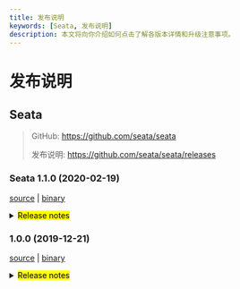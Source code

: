 ```yaml
---
title: 发布说明
keywords: [Seata, 发布说明]
description: 本文将向你介绍如何点击了解各版本详情和升级注意事项。
---
```



# 发布说明

## Seata

> GitHub: https://github.com/seata/seata 
> 
> 发布说明: https://github.com/seata/seata/releases

### Seata 1.1.0 (2020-02-19)

 [source](https://github.com/seata/seata/archive/v1.1.0.zip) | 
 [binary](https://github.com/seata/seata/releases/download/v1.1.0/seata-server-1.1.0.zip)
<details>
    <summary><mark>Release notes</mark></summary>

Seata 1.1.0 发布。

Seata 是一款开源的分布式事务解决方案，提供高性能和简单易用的分布式事务服务。

此版本更新如下：

### feature：
- [[#2200](https://github.com/seata/seata/pull/2200)] 支持 postgresql (业务侧和 TC server) 
- [[#1746](https://github.com/seata/seata/pull/1746)] 支持 httpClient 自动集成
- [[#2240](https://github.com/seata/seata/pull/2240)] 支持自定义 Saga 恢复策略超时时间
- [[#1693](https://github.com/seata/seata/pull/1693)] 支持 druid 类隔离加载，隔离中间件和业务侧的 druid 使用
- [[#2245](https://github.com/seata/seata/pull/2245)] 支持 zookeeper 鉴权
- [[#2239](https://github.com/seata/seata/pull/2239)] 支持 dubbo 2.7.4+
- [[#2203](https://github.com/seata/seata/pull/2203)] 支持 nacos 配置中心设置 group 属性
- [[#2086](https://github.com/seata/seata/pull/2086)] 支持 apollo 配置中心设置 namespace 属性
- [[#2106](https://github.com/seata/seata/pull/2106)] 支持 FastThreadLocalContextCore 存储事务上下文
- [[#1703](https://github.com/seata/seata/pull/1703)] 支持 sql parser SPI，提供 druid sql parser
- [[#2151](https://github.com/seata/seata/pull/2151)] 支持 Saga 模式跳过成功分支事务的 report


### bugfix：
- [[#2270](https://github.com/seata/seata/pull/2270)] 修复 worker size 不支持枚举配置和其他配置问题
- [[#2258](https://github.com/seata/seata/pull/2258)] 修复 channelHandler 重连时 not sharable 问题
- [[#2261](https://github.com/seata/seata/pull/2261)] 修复定时任务启动但 ApplicationContext 未刷新问题
- [[#2262](https://github.com/seata/seata/pull/2262)] 修复 nacos 初始化脚本设置 group 错误问题
- [[#2249](https://github.com/seata/seata/pull/2249)] 修复 Saga 模式注册分支失败状态机状态错误问题
- [[#2126](https://github.com/seata/seata/pull/2126)] 修复表名和列名转义符错误问题
- [[#2234](https://github.com/seata/seata/pull/2234)] 修复使用 fastjson 反序列化 bigint 错误问题
- [[#2237](https://github.com/seata/seata/pull/2237)] 修复 DefaultCoordinatorTest 在 wins 测试错误问题
- [[#2233](https://github.com/seata/seata/pull/2233)] 修复使用 fastjson 忽略 tableMeta 失效问题
- [[#2172](https://github.com/seata/seata/pull/2172)] 修复使用 SpringCloudConfig 配置中心无法读取配置问题
- [[#2217](https://github.com/seata/seata/pull/2217)] 修复 seata-spring-boot-starter 错误配置名称
- [[#2219](https://github.com/seata/seata/pull/2219)] 修复 seata-spring-boot-starter 读取disableGlobalTransaction 配置错误问题
- [[#2187](https://github.com/seata/seata/pull/2187)] 修复有相同数据依赖的不同事务分支路由到不同server时回滚顺序错误问题
- [[#2175](https://github.com/seata/seata/pull/2175)] 修复 server direct buffer OOM 问题
- [[#2210](https://github.com/seata/seata/pull/2210)] 修复二阶段 commit 和 rollback 重试超时 globalSession 无法删除问题
- [[#2179](https://github.com/seata/seata/pull/2179)] 修复 redis 注册中心 db 属性转型错误问题
- [[#2192](https://github.com/seata/seata/pull/2192)] 修复 eureka getHostName() 返回 ipAddress 问题
- [[#2198](https://github.com/seata/seata/pull/2198)] 修复 rollback 超时无法自动删除全局锁问题
- [[#2167](https://github.com/seata/seata/pull/2167)] 修复 Saga 异步执行返回相同 id 问题
- [[#2185](https://github.com/seata/seata/pull/2185)] 修复 server 启动时 kubernetes 的判断条件
- [[#2145](https://github.com/seata/seata/pull/2145)] 修复 Saga 模式重试成功上报状态错误问题
- [[#2113](https://github.com/seata/seata/pull/2113)] 修复分支 rollback 失败触发多个 TC 重试导致的并发异常


### optimize： 
- [[#2255](https://github.com/seata/seata/pull/2255)] 优化配置项的默认配置值
- [[#2230](https://github.com/seata/seata/pull/2230)] 统一配置项命名风格和保持 seata-all 和 spring boot starter相同默认值
- [[#1935](https://github.com/seata/seata/pull/1935)] 重构 client 和 server RPC
- [[#2215](https://github.com/seata/seata/pull/2215)] 优化 Saga 模式的超时处理 
- [[#2227](https://github.com/seata/seata/pull/2227)] 分离 TC In/Outbound 接口 
- [[#2033](https://github.com/seata/seata/pull/2033)] DefaultRemotingParser 逻辑优化
- [[#1688](https://github.com/seata/seata/pull/1688)] 减少客户端无用依赖
- [[#2134](https://github.com/seata/seata/pull/2134)] 按照事务模式区分 TC 逻辑重构
- [[#2224](https://github.com/seata/seata/pull/2224)] 优化 ContextCoreLoader 代码风格
- [[#2171](https://github.com/seata/seata/pull/2171)] 优化配置初始化同步脚本和添加使用说明
- [[#2208](https://github.com/seata/seata/pull/2208)] 使用 SPI LoadLevel name 代替 getDbType 接口方法
- [[#2182](https://github.com/seata/seata/pull/2182)] 优化 seata-spring-boot-starter 前缀判断逻辑
- [[#2211](https://github.com/seata/seata/pull/2211)] 优化 RootContext 代码风格
- [[#2140](https://github.com/seata/seata/pull/2140)] 优化 GzipUtil 代码风格
- [[#2209](https://github.com/seata/seata/pull/2209)] 重构 seata-discovery 模块，增加可读性
- [[#2055](https://github.com/seata/seata/pull/2055)] 使用 SPI 重构 tableMetaCache 和 undoLogManager
- [[#2184](https://github.com/seata/seata/pull/2184)] 重构 seata-config 模块，增加可读性
- [[#2095](https://github.com/seata/seata/pull/2095)] 重构数据源自动代理，区分 jdk 和 cglib 代理属性设置
- [[#2178](https://github.com/seata/seata/pull/2178)] Saga 状态机设计器添加默认 catch 节点
- [[#2103](https://github.com/seata/seata/pull/2103)] 优化 tcc 模块代码，增加可读性
- [[#2125](https://github.com/seata/seata/pull/2125)] 修改 MySQL recognizer package 路径
- [[#2176](https://github.com/seata/seata/pull/2176)] 修复 typos
- [[#2156](https://github.com/seata/seata/pull/2156)] 重构 sqlparser druid 名称为常量
- [[#2170](https://github.com/seata/seata/pull/2170)] 增加 seata common 模块的单测覆盖率
- [[#2139](https://github.com/seata/seata/pull/2139)] 优雅关闭 resources
- [[#2097](https://github.com/seata/seata/pull/2097)] 将 codec 模块重命名为 serializer 模块
- [[#2159](https://github.com/seata/seata/pull/2159)] 优化 spring 模块代码风格，增加可读性
- [[#2036](https://github.com/seata/seata/pull/2036)] 优化 Dubbo parser 逻辑
- [[#2062](https://github.com/seata/seata/pull/2062)] 优化 seata-rm-datasource 模块代码风格，增加可读性
- [[#2146](https://github.com/seata/seata/pull/2146)] 优化日志输出字符拼接
- [[#2038](https://github.com/seata/seata/pull/2038)] 优化 common 模块代码风格，增加可读性 
- [[#2120](https://github.com/seata/seata/pull/2120)] 修复 typos 
- [[#2078](https://github.com/seata/seata/pull/2078)] 增加 oracle table meta cache 单测覆盖度
- [[#2115](https://github.com/seata/seata/pull/2115)] 修复 typos
- [[#2099](https://github.com/seata/seata/pull/2099)] 优化 tm 模块代码风格，增加可读性

非常感谢以下 contributors 的代码贡献。若有无意遗漏，请报告。

- [slievrly](https://github.com/slievrly) 
- [xingfudeshi](https://github.com/xingfudeshi)   
- [objcoding](https://github.com/objcoding)   
- [long187](https://github.com/long187)   
- [zjinlei](https://github.com/zjinlei)   
- [ggndnn](https://github.com/ggndnn)  
- [lzf971107](https://github.com/lzf971107)    
- [CvShrimp](https://github.com/CvShrimp)   
- [l81893521](https://github.com/l81893521)   
- [ph3636](https://github.com/ph3636)   
- [koonchen](https://github.com/koonchen)   
- [leizhiyuan](https://github.com/leizhiyuan)   
- [funky-eyes](https://github.com/funky-eyes)   
- [caioguedes](https://github.com/caioguedes)   
- [helloworlde](https://github.com/helloworlde)   
- [wxbty](https://github.com/wxbty)    
- [bao-hp](https://github.com/bao-hp)   
- [guojingyinan219](https://github.com/guojingyinan219)   
- [CharmingRabbit](https://github.com/CharmingRabbit)   
- [jaspercloud](https://github.com/jaspercloud)   
- [jsbxyyx](https://github.com/jsbxyyx)   

同时，我们收到了社区反馈的很多有价值的issue和建议，非常感谢大家。

**常用链接**   

**Seata**: https://github.com/seata/seata   
**Seata-Samples**: https://github.com/seata/seata-samples   
**Release**: https://github.com/seata/seata/releases   
**Seata 官网**: https://seata.io/zh-cn/
</details>

 ### 1.0.0 (2019-12-21)
 [source](https://github.com/seata/seata/archive/v1.0.0.zip) | 
 [binary](https://github.com/seata/seata/releases/download/v1.0.0/seata-server-1.0.0.zip)
<details>
  <summary><mark>Release notes</mark></summary>

  ### Seata 1.0.0 GA版本重磅发布
  Seata 1.0.0 GA版本重磅发布。

  Seata 是一款开源的分布式事务解决方案，提供高性能和简单易用的分布式事务服务。
  
  此版本更新如下：

​      

  ### feature：
  - [[#1966](https://github.com/seata/seata/pull/1966)] 增加client端单条消息发送方式
  - [[#2004](https://github.com/seata/seata/pull/2004)] 增加配置中心配置同步脚本
  - [[#1997](https://github.com/seata/seata/pull/1997)] 提供图像生成工具便于查看Saga状态机执行路径
  - [[#1992](https://github.com/seata/seata/pull/1992)] 支持动态降级
  - [[#1898](https://github.com/seata/seata/pull/1898)] 支持动态配置
  - [[#1983](https://github.com/seata/seata/pull/1983)] 支持hessian序列化
  - [[#1960](https://github.com/seata/seata/pull/1960)] 提供基于GGEditor的可视化图形Saga状态机设计器
  - [[#1900](https://github.com/seata/seata/pull/1900)] Saga状态语言支持重试服务
  - [[#1885](https://github.com/seata/seata/pull/1885)] 增加Docker image构建配置
  - [[#1914](https://github.com/seata/seata/pull/1914)] 支持Oracle exists表达式
  - [[#1878](https://github.com/seata/seata/pull/1878)] 支持Mysql exists表达式
  - [[#1871](https://github.com/seata/seata/pull/1871)] 适配springcloud-alibaba-seata自动配置
  - [[#1844](https://github.com/seata/seata/pull/1844)] Saga状态机支持异步调用服务
  - [[#1742](https://github.com/seata/seata/pull/1742)] 增加seata-spring-boot-starter
  - [[#1460](https://github.com/seata/seata/pull/1460)] 支持gzip压缩
  - [[#1492](https://github.com/seata/seata/pull/1492)] 支持grpc事务自动传递和绑定

  ### bugfix：
  - [[#2066](https://github.com/seata/seata/pull/2066)] 修复初始化eureka client线程安全问题
  - [[#2059](https://github.com/seata/seata/pull/2059)] 修复异步回滚线程导致重复回滚问题
  - [[#2050](https://github.com/seata/seata/pull/2050)] 修复监听不存在的配置导致空指针
  - [[#2053](https://github.com/seata/seata/pull/2053)] 修复Insert的表名为关键字,无法构建前置镜像
  - [[#2054](https://github.com/seata/seata/pull/2054)] 修复状态为Rollbacking的事务无法被检测出
  - [[#2043](https://github.com/seata/seata/pull/2043)] 修复使用druid-spring-boot-starter动态代理失败
  - [[#1668](https://github.com/seata/seata/pull/1668)] 修复sql语句转义符号问题
  - [[#2029](https://github.com/seata/seata/pull/2029)] 修复seata-spring-boot-starter无效
  - [[#2037](https://github.com/seata/seata/pull/2037)] 修复mysql连接无法自动释放
  - [[#2032](https://github.com/seata/seata/pull/2032)] 修复Etcd3配置错误
  - [[#1929](https://github.com/seata/seata/pull/1929)] 修复元数据有可能出现重复缓存
  - [[#1996](https://github.com/seata/seata/pull/1996)] 修复小部分情况下无法代理数据源
  - [[#2001](https://github.com/seata/seata/pull/2001)] 移除无效jvm参数
  - [[#1984](https://github.com/seata/seata/pull/1984)] 修复预设容器环境变量问题，替换基础镜像
  - [[#1978](https://github.com/seata/seata/pull/1978)] 修复在windows下FileTransactionStoreManager单元测试无法通过
  - [[#1953](https://github.com/seata/seata/pull/1953)] 修复在小部分情况下获取表元数据失败
  - [[#1973](https://github.com/seata/seata/pull/1973)] 修复容器下无法获取server端口
  - [[#1905](https://github.com/seata/seata/pull/1905)] 解决lock_key长度问题
  - [[#1927](https://github.com/seata/seata/pull/1927)] 修复SPI有可能加载私有类
  - [[#1961](https://github.com/seata/seata/pull/1961)] 修复CI日志过长问题
  - [[#1893](https://github.com/seata/seata/pull/1893)] 修复Saga模式不会删除分支信息问题
  - [[#1932](https://github.com/seata/seata/pull/1932)] 修复构建Docker镜像时环境不匹配
  - [[#1912](https://github.com/seata/seata/pull/1912)] 修复部分异常日志打印不完整
  - [[#1917](https://github.com/seata/seata/pull/1917)] 修复CI部分测试用例出现空指针异常
  - [[#1909](https://github.com/seata/seata/pull/1909)] 修复xid类型为空导致空指针
  - [[#1902](https://github.com/seata/seata/pull/1902)] 修复回滚时如遇不支持的数据库出现空指针
  - [[#1789](https://github.com/seata/seata/pull/1789)] 修复xid header大小写问题
  - [[#1889](https://github.com/seata/seata/pull/1889)] 修复TCC下分支注册导致线程挂起
  - [[#1813](https://github.com/seata/seata/pull/1813)] 修复部分情况TCC不支持跨服务
  - [[#1825](https://github.com/seata/seata/pull/1825)] 修复并发情况下事务状态不一致
  - [[#1850](https://github.com/seata/seata/pull/1850)] 修复Server重启时sessionId未重置
  - [[#1879](https://github.com/seata/seata/pull/1879)] 修复jdbc传入空参数导致异常
  - [[#1874](https://github.com/seata/seata/pull/1874)] 修复部分情况下Channel关闭的问题
  - [[#1863](https://github.com/seata/seata/pull/1863)] 修复Other类型无法序列化
  - [[#1837](https://github.com/seata/seata/pull/1837)] 修复saga ExpressionEvaluator不支持空值
  - [[#1810](https://github.com/seata/seata/pull/1810)] 修复saga状态机无法保存并提供状态日志查询
  - [[#1834](https://github.com/seata/seata/pull/1834)] 修复StateInstance无法记录输出参数
  - [[#1856](https://github.com/seata/seata/pull/1856)] 修复protostuff undo log获取默认content
  - [[#1845](https://github.com/seata/seata/pull/1845)] 修复分支提交失败, 导致空指针异常
  - [[#1858](https://github.com/seata/seata/pull/1858)] 修复分布式事务不生效
  - [[#1846](https://github.com/seata/seata/pull/1846)] 修复并发下增加监听器异常
  - [[#1839](https://github.com/seata/seata/pull/1839)] 修复重复加锁
  - [[#1768](https://github.com/seata/seata/pull/1768)] 修复设置数据库连接参数useInformationSchema为true无法获取元数据
  - [[#1796](https://github.com/seata/seata/pull/1796)] 修复回滚时异常判断不完整
  - [[#1805](https://github.com/seata/seata/pull/1805)] 修复连接代理和prepareStatement未在全局事务管理下
  - [[#1780](https://github.com/seata/seata/pull/1780)] 修复Oracle无法执行select for update语句
  - [[#1802](https://github.com/seata/seata/pull/1802)] 部分方法修改HashMap为LinkedHashMap
  - [[#1793](https://github.com/seata/seata/pull/1793)] 修复多数据源下无法自动代理
  - [[#1788](https://github.com/seata/seata/pull/1788)] 修复Mysql无法获取主键值
  - [[#1764](https://github.com/seata/seata/pull/1764)] 修复Jdk11下远程地址为空
  - [[#1778](https://github.com/seata/seata/pull/1778)] 修复单元测试未清空测试资源
  - [[#1777](https://github.com/seata/seata/pull/1777)] 修复DeleteExecutor未根据数据库类型来构建前置镜像

  ### optimize： 
  - [[#2068](https://github.com/seata/seata/pull/2068)] 优化数据库连接获取
  - [[#2056](https://github.com/seata/seata/pull/2056)] 移除代码中非java doc注释
  - [[#1775](https://github.com/seata/seata/pull/1775)] 优化分支事务回滚日志输出频率
  - [[#2000](https://github.com/seata/seata/pull/2000)] 统一归类初始化脚本
  - [[#2007](https://github.com/seata/seata/pull/2007)] 提高common模块单元测试覆盖率
  - [[#1969](https://github.com/seata/seata/pull/1969)] 增加Docker-Compose, Kubernetes, Helm脚本
  - [[#1967](https://github.com/seata/seata/pull/1967)] 增加Docker file
  - [[#2018](https://github.com/seata/seata/pull/2018)] 优化ConfigFuture
  - [[#2020](https://github.com/seata/seata/pull/2020)] 优化saga日志输出
  - [[#1975](https://github.com/seata/seata/pull/1975)] 扁平化saga嵌套事务
  - [[#1980](https://github.com/seata/seata/pull/1980)] 分支注册时显示applicationId
  - [[#1994](https://github.com/seata/seata/pull/1994)] 修改zookeeper根路径配置名称
  - [[#1990](https://github.com/seata/seata/pull/1990)] 增加netty配置常量
  - [[#1979](https://github.com/seata/seata/pull/1979)] 优化select for update识别器
  - [[#1957](https://github.com/seata/seata/pull/1957)] 获取关键字检查对象改为SPI的方法
  - [[#1956](https://github.com/seata/seata/pull/1956)] 找不到有效服务时,提示更加友好
  - [[#1958](https://github.com/seata/seata/pull/1958)] 支持将设计器的JSON转换成状态机标准JSON
  - [[#1951](https://github.com/seata/seata/pull/1951)] 增加使用企业logo
  - [[#1950](https://github.com/seata/seata/pull/1950)] 优化异步提交时日志的缺失
  - [[#1931](https://github.com/seata/seata/pull/1931)] nacos-config.py支持namespace
  - [[#1938](https://github.com/seata/seata/pull/1938)] 优化批量插入和批量更新
  - [[#1930](https://github.com/seata/seata/pull/1930)] 减少HashMap初始化大小
  - [[#1919](https://github.com/seata/seata/pull/1919)] 强制代码风格检查
  - [[#1918](https://github.com/seata/seata/pull/1918)] 优化单元测试抛出的异常
  - [[#1911](https://github.com/seata/seata/pull/1911)] 优化部分注释
  - [[#1920](https://github.com/seata/seata/pull/1920)] 使用迭代器来移除过期Future
  - [[#1907](https://github.com/seata/seata/pull/1907)] 优化UndoExecutorFactory获取实例的方式
  - [[#1903](https://github.com/seata/seata/pull/1903)] 增加批量查询分支事务
  - [[#1910](https://github.com/seata/seata/pull/1910)] 优化部分方法缺少@override
  - [[#1906](https://github.com/seata/seata/pull/1906)] 初始化时增加非正常退出日志
  - [[#1897](https://github.com/seata/seata/pull/1897)] 移除clientTest单元测试
  - [[#1883](https://github.com/seata/seata/pull/1883)] 优化SQLRecognizer, UndoExecutor代码结构
  - [[#1890](https://github.com/seata/seata/pull/1890)] 格式化部分saga代码
  - [[#1798](https://github.com/seata/seata/pull/1798)] 提高部分方法format效率
  - [[#1884](https://github.com/seata/seata/pull/1884)] 封装关闭资源的方法
  - [[#1869](https://github.com/seata/seata/pull/1869)] 增加当成功时,可以关闭分支汇报参数
  - [[#1842](https://github.com/seata/seata/pull/1842)] 增加部分初始化脚本
  - [[#1838](https://github.com/seata/seata/pull/1838)] 简化配置
  - [[#1866](https://github.com/seata/seata/pull/1866)] 优化TC日志输出
  - [[#1867](https://github.com/seata/seata/pull/1867)] 优化seata-spring-boot-starter
  - [[#1817](https://github.com/seata/seata/pull/1817)] 增加tm单元测试
  - [[#1823](https://github.com/seata/seata/pull/1823)] 减少db的访问次数
  - [[#1835](https://github.com/seata/seata/pull/1835)] Saga事务模版增加重新加载事务方法
  - [[#1861](https://github.com/seata/seata/pull/1861)] 优化当主键不存在时日志输出
  - [[#1836](https://github.com/seata/seata/pull/1836)] 修改IsPersist属性类型为Boolean
  - [[#1824](https://github.com/seata/seata/pull/1824)] 移除部分过期的Jvm11参数
  - [[#1820](https://github.com/seata/seata/pull/1820)] 修改部分代码风格
  - [[#1806](https://github.com/seata/seata/pull/1806)] 格式化错误日志
  - [[#1815](https://github.com/seata/seata/pull/1815)] 更新codecov.yml
  - [[#1811](https://github.com/seata/seata/pull/1811)] 适配codecov配置
  - [[#1799](https://github.com/seata/seata/pull/1799)] 移除没用的同步锁
  - [[#1674](https://github.com/seata/seata/pull/1674)] 增加Rm单元测试覆盖率
  - [[#1710](https://github.com/seata/seata/pull/1710)] NamedThreadFactory增加计数器
  - [[#1790](https://github.com/seata/seata/pull/1790)] 格式化Eureka实例id
  - [[#1760](https://github.com/seata/seata/pull/1760)] put message to logQueue
  - [[#1787](https://github.com/seata/seata/pull/1787)] 优化rpc通信日志可读性
  - [[#1786](https://github.com/seata/seata/pull/1786)] 简化Eureka注册实现类代码
  - [[#1766](https://github.com/seata/seata/pull/1766)] 移除无用方法
  - [[#1770](https://github.com/seata/seata/pull/1770)] 优化String拼接方式和无用的释放锁方法

  非常感谢以下 contributors 的代码贡献。若有无意遗漏，请报告。
  - [slievrly](https://github.com/slievrly)
  - [long187](https://github.com/long187)
  - [jsbxyyx](https://github.com/jsbxyyx)
  - [l81893521](https://github.com/l81893521)
  - [helloworlde](https://github.com/helloworlde)
  - [xingfudeshi](https://github.com/xingfudeshi)
  - [zjinlei](https://github.com/zjinlei)
  - [CharmingRabbit](https://github.com/CharmingRabbit)
  - [objcoding](https://github.com/objcoding)
  - [cmonkey](https://github.com/cmonkey)
  - [lzf971107](https://github.com/lzf971107)
  - [ggndnn](https://github.com/ggndnn)
  - [lightClouds917](https://github.com/lightClouds917)
  - [ruqinhu](https://github.com/ruqinhu)
  - [yuhuangbin](https://github.com/yuhuangbin)
  - [anrror](https://github.com/anrror)
  - [funky-eyes](https://github.com/funky-eyes)
  - [caohdgege](https://github.com/caohdgege)
  - [contextshuffling](https://github.com/contextshuffling)
  - [echooymxq](https://github.com/echooymxq)
  - [github-ygy](https://github.com/github-ygy)
  - [iapplejohn](https://github.com/iapplejohn)
  - [jKill](https://github.com/jKill)
  - [Justice-love](https://github.com/Justice-love)
  - [lovepoem](https://github.com/lovepoem)
  - [niaoshuai](https://github.com/niaoshuai)
  - [ph3636](https://github.com/ph3636)
  - [wangwei-ying](https://github.com/wangwei-ying)
  - [whjjay](https://github.com/whjjay)
  - [yangfuhai](https://github.com/yangfuhai)
  - [zhongfuhua](https://github.com/zhongfuhua)
  - [lizwmaster](https://github.com/lizwmaster)

  同时，我们收到了社区反馈的很多有价值的issue和建议，非常感谢大家。

  ### 常用链接
  - **Seata:** https://github.com/seata/seata  
  - **Seata-Samples:** https://github.com/seata/seata-samples   
  - **Release:** https://github.com/seata/seata/releases

</details>
